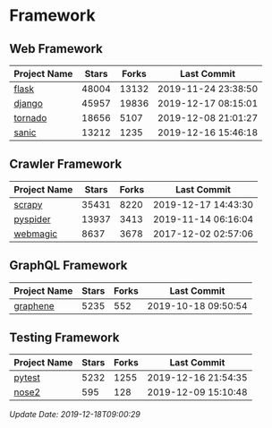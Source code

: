 # Framework

## Web Framework

| Project Name | Stars | Forks | Last Commit |
| ------------ | ----- | ----- | ----------- |
| [flask](https://github.com/pallets/flask) | 48004 | 13132 | 2019-11-24 23:38:50 |
| [django](https://github.com/django/django) | 45957 | 19836 | 2019-12-17 08:15:01 |
| [tornado](https://github.com/tornadoweb/tornado) | 18656 | 5107 | 2019-12-08 21:01:27 |
| [sanic](https://github.com/huge-success/sanic) | 13212 | 1235 | 2019-12-16 15:46:18 |

## Crawler Framework

| Project Name | Stars | Forks | Last Commit |
| ------------ | ----- | ----- | ----------- |
| [scrapy](https://github.com/scrapy/scrapy) | 35431 | 8220 | 2019-12-17 14:43:30 |
| [pyspider](https://github.com/binux/pyspider) | 13937 | 3413 | 2019-11-14 06:16:04 |
| [webmagic](https://github.com/code4craft/webmagic) | 8637 | 3678 | 2017-12-02 02:57:06 |

## GraphQL Framework

| Project Name | Stars | Forks | Last Commit |
| ------------ | ----- | ----- | ----------- |
| [graphene](https://github.com/graphql-python/graphene) | 5235 | 552 | 2019-10-18 09:50:54 |

## Testing Framework

| Project Name | Stars | Forks | Last Commit |
| ------------ | ----- | ----- | ----------- |
| [pytest](https://github.com/pytest-dev/pytest) | 5232 | 1255 | 2019-12-16 21:54:35 |
| [nose2](https://github.com/nose-devs/nose2) | 595 | 128 | 2019-12-09 15:10:48 |

*Update Date: 2019-12-18T09:00:29*